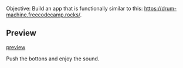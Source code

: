 Objective: Build an app that is functionally similar to this:
https://drum-machine.freecodecamp.rocks/.

## Preview

[preview](./screenshot.png)

Push the bottons and enjoy the sound.
